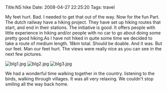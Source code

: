 Title:NS hike
Date: 2008-04-27 22:25:20
Tags: travel

My feet hurt. Bad. I needed to get that out of the way. Now for the fun Part. The dutch railway have a hiking project. They have set up hiking routes that start, and end in their stations. The initiative is good. It offers people with little experience in hiking and/or people with no car to go about doing some pretty good hiking.As I have not hiked in quite some time we decided to take a route of medium length. 18km total. Should be doable. And it was. But our feet. Man our feet hurt. The views were really nice as you can see in the next few pictures.

![blg1.jpg](/blog/images/blg1.jpg)
![blg2.jpg](/blog/images/blg2.jpg)
![blg3.jpg](/blog/images/blg3.jpg)

We had a wonderful time walking together in the country. listening to the birds, walking through villages. It was all very relaxing. We couldn't stop smiling all the way back home.

